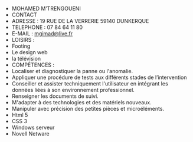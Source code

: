 -  MOHAMED M’TRENGOUENI
-  CONTACT 
-  ADRESSE : 19 RUE DE LA VERRERIE 59140 DUNKERQUE
-  TELEPHONE : 07 84 64 11 80
- E-MAIL : mgimad@live.fr
- LOISIRS :
- Footing
-  Le design web
-  la télévision
-  COMPÉTENCES :
-  Localiser et diagnostiquer la panne ou l'anomalie.
-  Appliquer une procédure de tests aux différents stades de l’intervention
-  Conseiller et assister techniquement l'utilisateur en intégrant les données liées à son environnement professionnel.
-  Renseigner les documents de suivi.
-  M'adapter à des technologies et des matériels nouveaux.
-  Manipuler avec précision des petites pièces et microéléments.
-  Html 5
-  CSS 3
-  Windows serveur
-  Novell Netware 



<!---
mboiboi4/mboiboi4 is a ✨ special ✨ repository because its `README.md` (this file) appears on your GitHub profile.
You can click the Preview link to take a look at your changes.
--->
